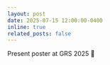 ```yaml
---
layout: post
date: 2025-07-15 12:00:00-0400
inline: true
related_posts: false
---
```


Present poster at GRS 2025 📃